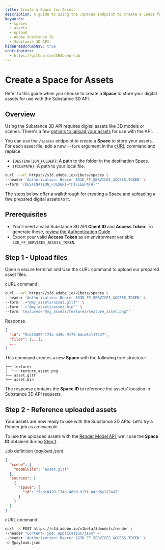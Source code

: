 ```yaml
---
title: Create a Space for Assets
description: A guide to using the /spaces endpoint to create a Space for assets
keywords:
  - spaces
  - assets
  - upload
  - Adobe Substance 3D
  - Substance 3D API
hideBreadcrumbNav: true
contributors:
  - https://github.com/AEAbreu-hub
---
```


# Create a Space for Assets

Refer to this guide when you choose to create a **Space** to store your digital assets for use with the Substance 3D API.

## Overview

Using the Substance 3D API requires digital assets like 3D models or scenes.
There's a few [options to upload your assets][1] for use with the API.

You can use the `/spaces` endpoint to create a **Space** to store your assets.
For each asset file, add a new `--form` argument in the [cURL][3] command and replace:

- `{DESTINATION_FOLDER}`: A path to the folder in the destination Space.
- `{FILEPATH}`: A path to your local file.

```bash
curl --url https://s3d.adobe.io/v1beta/spaces \
--header 'Authorization: Bearer $S3D_FF_SERVICES_ACCESS_TOKEN' \
--form '{DESTINATION_FOLDER}="@{FILEPATH}"'
```

The steps below offer a walkthrough for creating a Space and uploading a few prepared digital assets to it.

## Prerequisites

- You'll need a valid Substance 3D API **Client ID** and **Access Token**. To generate these, [review the Authentication Guide][2].
- Export your valid **Access Token** as an environment variable: `S3D_FF_SERVICES_ACCESS_TOKEN`.

## Step 1 - Upload files

Open a secure terminal and Use the cURL command to upload our prepared asset files.

<CodeBlock slots="heading, code" repeat="2" languages="CURL, JSON" />

cURL command

```bash
curl --url https://s3d.adobe.io/v1beta/spaces \
--header 'Authorization: Bearer $S3D_FF_SERVICES_ACCESS_TOKEN' \
--form '.="@my_assets/asset.gltf"' \
--form '.="@my_assets/asset.bin"' \
--form 'textures="@my_assets/textures/texture_asset.png"'
```

Response

```json
{
  "id": "5cbf0499-174b-4d9d-917f-bdcd6e117447",
  "files": [...],
  ...
}
```

This command  creates a new **Space** with the following tree structure:

```text
├── textures
│  └── texture_asset.png
└── asset.gltf
└── asset.bin
```

The response contains the **Space ID** to reference the assets' location in Substance 3D API requests.

## Step 2 - Reference uploaded assets

Your assets are now ready to use with the Substance 3D APIs. Let's try a Render job as an example.

To use the uploaded assets with the [Render Model API][4], we'll use the **Space ID** obtained during [Step 1](#step-1---upload-files).

<CodeBlock slots="heading, code" repeat="2" languages="JSON, CURL" />

Job definition (*payload.json*)

```json
{
  "scene": {
    "modelFile": "asset.gltf"
  },
  "sources": [
    {
      "space": {
        "id": "5cbf0499-174b-4d9d-917f-bdcd6e117447"
      }
    }
  ]
}
```

cURL command

```bash
curl -X POST https://s3d.adobe.io/v1beta/3dmodels/render \ 
--header "Content-Type: application/json" \
--header 'Authorization: Bearer $S3D_FF_SERVICES_ACCESS_TOKEN' \
-d @payload.json
```

<!-- Links -->
[1]: /getting_started/assets_upload
[2]: /getting_started
[3]: https://curl.se/download.html
[4]: ../../api/index.md
